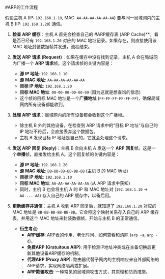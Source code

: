 
#ARP的工作流程 

假设主机 A (IP: `192.168.1.10`, MAC: `AA-AA-AA-AA-AA-AA`) 要与同一局域网内的主机 B (IP: `192.168.1.20`) 通信。

1.  **检查 ARP 缓存**：主机 A 首先会检查自己的 #ARP缓存表 (ARP Cache)**，看是否已经有 `192.168.1.20` 对应的 MAC 地址记录。如果存在，则直接使用该 MAC 地址封装数据帧并发送，流程结束。

2.  **发送 ARP 请求 (Request)**：如果在缓存中没有找到记录，主机 A 会在局域网内广播一个 **ARP 请求**帧。这个请求帧的关键内容是：
    *   **源 IP 地址**: `192.168.1.10`
    *   **源 MAC 地址**: `AA-AA-AA-AA-AA-AA`
    *   **目标 IP 地址**: `192.168.1.20`
    *   **目标 MAC 地址**: `00-00-00-00-00-00` (因为这就是想查询的信息)
    *   这个帧的目标 MAC 地址是一个**广播地址** (`FF-FF-FF-FF-FF-FF`)，确保局域网内所有设备都能收到。

3.  **处理 ARP 请求**：局域网内的所有设备都会收到这个广播帧。
    *   除主机 B 外的其他设备，在检查到 ARP 请求中的“目标 IP 地址”与自己的 IP 地址不符后，会直接丢弃这个数据包。
    *   主机 B 发现目标 IP 地址是自己的，它就会处理这个请求。

4.  **发送 ARP 回复 (Reply)**：主机 B 会向主机 A 发送一个 **ARP 回复**帧。这是一个**单播**帧，直接发给主机 A。这个回复帧的关键内容是：
    *   **源 IP 地址**: `192.168.1.20`
    *   **源 MAC 地址**: `BB-BB-BB-BB-BB-BB` (主机 B 的 MAC 地址)
    *   **目标 IP 地址**: `192.168.1.10`
    *   **目标 MAC 地址**: `AA-AA-AA-AA-AA-AA` (从 ARP 请求中获知)
    *   同时，主机 B 也会将主机 A 的 IP 和 MAC 地址对 (`192.168.1.10` -> `AA-...-AA`) 存入自己的 ARP 缓存中，以备后用。

5.  **更新缓存并通信**：主机 A 收到 ARP 回复后，就知道了 `192.168.1.20` 对应的 MAC 地址是 `BB-BB-BB-BB-BB-BB`。它会将这个映射关系存入自己的 ARP 缓存表，并用这个 MAC 地址来封装数据帧，开始与主机 B 的正常通信。

    *   **衍生考点**:
        *   **ARP缓存**: ARP表的作用、老化时间、如何查看和清除 (`arp -a`, `arp -d`)。
        *   **免费ARP (Gratuitous ARP)**: 用于检测IP地址冲突或在主备切换后更新其他设备ARP缓存的机制。
        *   **代理ARP (Proxy ARP)**: 路由器代替子网内的主机响应来自外部网络的ARP请求，实现网络隔离或扩展。
        *   **ARP欺骗攻击**: 一种常见的局域网攻击方式，其原理和防范措施。
